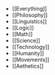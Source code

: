 - [[Everything]]
- [[Philosophy]] 
- [[Linguistics]]
- [[Logic]]
- [[Math]]
- [[Science]]
- [[Technology]]
- [[Humanity]]
- [[Movements]]
- [[Aethetics]]